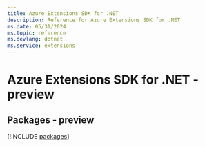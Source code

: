 ```yaml
---
title: Azure Extensions SDK for .NET
description: Reference for Azure Extensions SDK for .NET
ms.date: 05/31/2024
ms.topic: reference
ms.devlang: dotnet
ms.service: extensions
---
```

# Azure Extensions SDK for .NET - preview
## Packages - preview
[!INCLUDE [packages](extensions-index.md)]